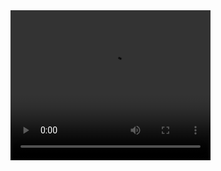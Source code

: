<video width="320" height="240" autoplay loop>
  <source src="./asserts/intro.mp4" type="video/mp4">
</video>